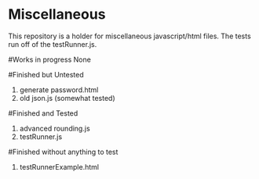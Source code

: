 Miscellaneous
=============
This repository is a holder for miscellaneous javascript/html files.
The tests run off of the testRunner.js.


#Works in progress
None

#Finished but Untested
1. generate password.html
2. old json.js (somewhat tested)

#Finished and Tested
1. advanced rounding.js
2. testRunner.js

#Finished without anything to test
1. testRunnerExample.html

